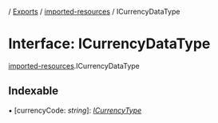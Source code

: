 [](../README.md) / [Exports](../modules.md) / [imported-resources](../modules/imported_resources.md) / ICurrencyDataType

# Interface: ICurrencyDataType

[imported-resources](../modules/imported_resources.md).ICurrencyDataType

## Indexable

▪ [currencyCode: *string*]: [*ICurrencyType*](imported_resources.icurrencytype.md)
